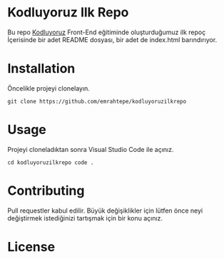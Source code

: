 # Kodluyoruz Ilk Repo
 
Bu repo [Kodluyoruz](https://www.kodluyoruz.org/) Front-End eğitiminde oluşturduğumuz ilk repoç İçerisinde bir adet README dosyası, bir adet de index.html barındırıyor.

# Installation

Öncelikle projeyi clonelayın.

`git clone https://github.com/emrahtepe/kodluyoruzilkrepo`

# Usage

Projeyi cloneladıktan sonra Visual Studio Code ile açınız.

`cd kodluyoruzilkrepo code .`

# Contributing

Pull requestler kabul edilir. Büyük değişiklikler için lütfen önce neyi değiştirmek istediğinizi tartışmak için bir konu açınız.

# License